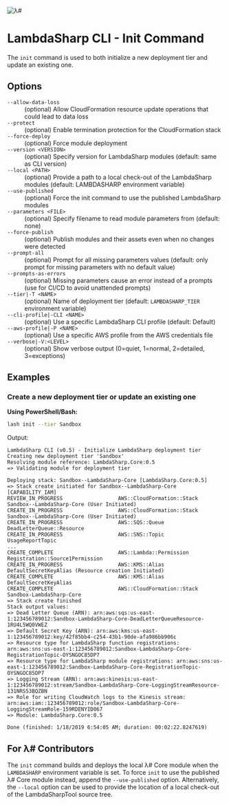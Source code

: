 ![λ#](../../../Docs/LambdaSharp_v2_small.png)

# LambdaSharp CLI - Init Command

The `init` command is used to both initialize a new deployment tier and update an existing one.

## Options

<dl>

<dt><code>--allow-data-loss</code></dt>
<dd>(optional) Allow CloudFormation resource update operations that could lead to data loss</dd>

<dt><code>--protect</code></dt>
<dd>(optional) Enable termination protection for the CloudFormation stack</dd>

<dt><code>--force-deploy</code></dt>
<dd>(optional) Force module deployment</dd>

<dt><code>--version &lt;VERSION&gt;</code></dt>
<dd>(optional) Specify version for LambdaSharp modules (default: same as CLI version)</dd>

<dt><code>--local &lt;PATH&gt;</code></dt>
<dd>(optional) Provide a path to a local check-out of the LambdaSharp modules (default: LAMBDASHARP environment variable)</dd>

<dt><code>--use-published</code></dt>
<dd>(optional) Force the init command to use the published LambdaSharp modules</dd>

<dt><code>--parameters &lt;FILE&gt;</code></dt>
<dd>(optional) Specify filename to read module parameters from (default: none)</dd>

<dt><code>--force-publish</code></dt>
<dd>(optional) Publish modules and their assets even when no changes were detected</dd>

<dt><code>--prompt-all</code></dt>
<dd>(optional) Prompt for all missing parameters values (default: only prompt for missing parameters with no default value)</dd>

<dt><code>--prompts-as-errors</code></dt>
<dd>(optional) Missing parameters cause an error instead of a prompts (use for CI/CD to avoid unattended prompts)</dd>

<dt><code>--tier|-T &lt;NAME&gt;</code></dt>
<dd>(optional) Name of deployment tier (default: <code>LAMBDASHARP_TIER</code> environment variable)</dd>

<dt><code>--cli-profile|-CLI &lt;NAME&gt;</code></dt>
<dd>(optional) Use a specific LambdaSharp CLI profile (default: Default)</dd>

<dt><code>--aws-profile|-P &lt;NAME&gt;</code></dt>
<dd>(optional) Use a specific AWS profile from the AWS credentials file</dd>

<dt><code>--verbose|-V:&lt;LEVEL&gt;</code></dt>
<dd>(optional) Show verbose output (0=quiet, 1=normal, 2=detailed, 3=exceptions)</dd>

</dl>

## Examples

### Create a new deployment tier or update an existing one

__Using PowerShell/Bash:__
```bash
lash init --tier Sandbox
```

Output:
```
LambdaSharp CLI (v0.5) - Initialize LambdaSharp deployment tier
Creating new deployment tier 'Sandbox'
Resolving module reference: LambdaSharp.Core:0.5
=> Validating module for deployment tier

Deploying stack: Sandbox--LambdaSharp-Core [LambdaSharp.Core:0.5]
=> Stack create initiated for Sandbox--LambdaSharp-Core [CAPABILITY_IAM]
REVIEW_IN_PROGRESS                  AWS::CloudFormation::Stack                              Sandbox--LambdaSharp-Core (User Initiated)
CREATE_IN_PROGRESS                  AWS::CloudFormation::Stack                              Sandbox--LambdaSharp-Core (User Initiated)
CREATE_IN_PROGRESS                  AWS::SQS::Queue                                         DeadLetterQueue::Resource
CREATE_IN_PROGRESS                  AWS::SNS::Topic                                         UsageReportTopic
...
CREATE_COMPLETE                     AWS::Lambda::Permission                                 Registration::Source1Permission
CREATE_IN_PROGRESS                  AWS::KMS::Alias                                         DefaultSecretKeyAlias (Resource creation Initiated)
CREATE_COMPLETE                     AWS::KMS::Alias                                         DefaultSecretKeyAlias
CREATE_COMPLETE                     AWS::CloudFormation::Stack                              Sandbox-LambdaSharp-Core
=> Stack create finished
Stack output values:
=> Dead Letter Queue (ARN): arn:aws:sqs:us-east-1:123456789012:Sandbox-LambdaSharp-Core-DeadLetterQueueResource-1RU4L5WQ0VWEZ
=> Default Secret Key (ARN): arn:aws:kms:us-east-1:123456789012:key/42f85bb4-c254-43b1-90de-afa986bb906c
=> Resource type for LambdaSharp function registrations: arn:aws:sns:us-east-1:123456789012:Sandbox-LambdaSharp-Core-RegistrationTopic-OYSNGOC85DP7
=> Resource type for LambdaSharp module registrations: arn:aws:sns:us-east-1:123456789012:Sandbox-LambdaSharp-Core-RegistrationTopic-OYSNGOC85DP7
=> Logging Stream (ARN): arn:aws:kinesis:us-east-1:123456789012:stream/Sandbox-LambdaSharp-Core-LoggingStreamResource-131NRS53BQZBN
=> Role for writing CloudWatch logs to the Kinesis stream: arn:aws:iam::123456789012:role/Sandbox-LambdaSharp-Core-LoggingStreamRole-159RDENYID067
=> Module: LambdaSharp.Core:0.5

Done (finished: 1/18/2019 6:54:05 AM; duration: 00:02:22.8247619)
```

## For λ# Contributors
The `init` command builds and deploys the local λ# Core module when the `LAMBDASHARP` environment variable is set. To force `init` to use the published λ# Core module instead, append the `--use-published` option. Alternatively, the `--local` option can be used to provide the location of a local check-out of the LambdaSharpTool source tree.

